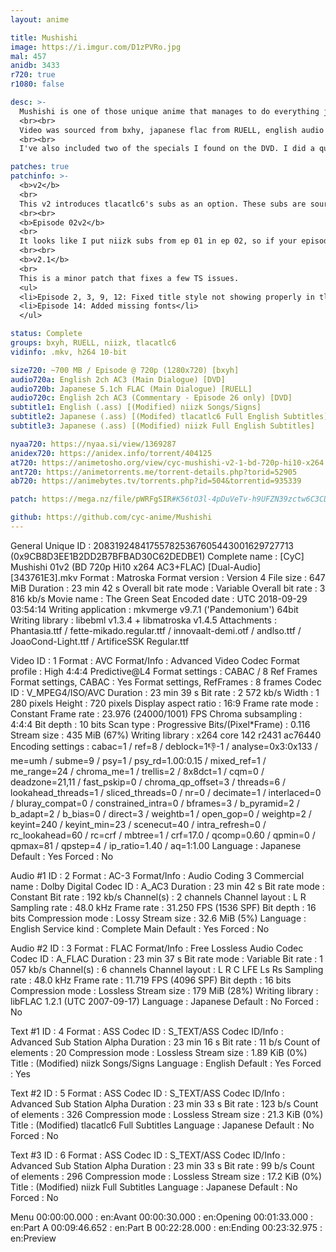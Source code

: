 ```yaml
---
layout: anime

title: Mushishi
image: https://i.imgur.com/D1zPVRo.jpg
mal: 457
anidb: 3433
r720: true
r1080: false

desc: >-
  Mushishi is one of those unique anime that manages to do everything just right. I spent a good chunk of last summer watching an episode a night before I slept, and I have to say it was such a chill experience. I highly recommend you to do the same :)
  <br><br>
  Video was sourced from bxhy, japanese flac from RUELL, english audio from the funimation dvd release (thanks to Catar for fetching it), and subtitles are from niizk, which have been modified by me. These modifications basically include changing some signs and making a few slight modifications to the opening.
  <br><br>
  I've also included two of the specials I found on the DVD. I did a quick simple encode of them, and modified funi's subs so you don't have to deal with their god-awful styling.

patches: true
patchinfo: >-
  <b>v2</b>
  <br>
  This v2 introduces tlacatlc6's subs as an option. These subs are sourced from retail subs, however there's a noticeable difference between his and niizk's. tlacatlc6's seems to be more detailed, but I decided to keep both since it's already there and why not (I know some people prefer fansubs over retail). I've merged signs from both subs so whichever you pick, you'll see the same signs (this includes the signs track naturally). I've also decreased the font size by 10px (60 -> 50) since it seemed too big. Most importantly, I've run both subs through shiftcut fixing some subs bleeding or not cutting right on a frame change. There weren't many for niizk's subs, so if you want to stick with v1, there won't be a huge difference.
  <br><br>
  <b>Episode 02v2</b>
  <br>
  It looks like I put niizk subs from ep 01 in ep 02, so if your episode 02 crc is 5A752623, download the patch in the download section.
  <br><br>
  <b>v2.1</b>
  <br>
  This is a minor patch that fixes a few TS issues.
  <ul>
  <li>Episode 2, 3, 9, 12: Fixed title style not showing properly in tlacatlc6's subtitles</li>
  <li>Episode 14: Added missing fonts</li>
  </ul>

status: Complete
groups: bxyh, RUELL, niizk, tlacatlc6
vidinfo: .mkv, h264 10-bit

size720: ~700 MB / Episode @ 720p (1280x720) [bxyh]
audio720a: English 2ch AC3 (Main Dialogue) [DVD]
audio720b: Japanese 5.1ch FLAC (Main Dialogue) [RUELL]
audio720c: English 2ch AC3 (Commentary - Episode 26 only) [DVD]
subtitle1: English (.ass) [(Modified) niizk Songs/Signs]
subtitle2: Japanese (.ass) [(Modifed) tlacatlc6 Full English Subtitles]
subtitle3: Japanese (.ass) [(Modified) niizk Full English Subtitles]

nyaa720: https://nyaa.si/view/1369287
anidex720: https://anidex.info/torrent/404125
at720: https://animetosho.org/view/cyc-mushishi-v2-1-bd-720p-hi10-x264.n1369287
ant720: https://animetorrents.me/torrent-details.php?torid=52905
ab720: https://animebytes.tv/torrents.php?id=504&torrentid=935339

patch: https://mega.nz/file/pWRFgSIR#K56tO3l-4pDuVeTv-h9UFZN39zctw6C3CDeCS4hsZzQ

github: https://github.com/cyc-anime/Mushishi
---
```

General
Unique ID                                : 208319248417557825367605443001629727713 (0x9CB8D3EE1B2DD2B7BFBAD30C62DEDBE1)
Complete name                            : [CyC] Mushishi 01v2 (BD 720p Hi10 x264 AC3+FLAC) [Dual-Audio] [343761E3].mkv
Format                                   : Matroska
Format version                           : Version 4
File size                                : 647 MiB
Duration                                 : 23 min 42 s
Overall bit rate mode                    : Variable
Overall bit rate                         : 3 816 kb/s
Movie name                               : The Green Seat
Encoded date                             : UTC 2018-09-29 03:54:14
Writing application                      : mkvmerge v9.7.1 ('Pandemonium') 64bit
Writing library                          : libebml v1.3.4 + libmatroska v1.4.5
Attachments                              : Phantasia.ttf / fette-mikado.regular.ttf / innovaalt-demi.otf / andlso.ttf / JoaoCond-Light.ttf / ArtificeSSK Regular.ttf

Video
ID                                       : 1
Format                                   : AVC
Format/Info                              : Advanced Video Codec
Format profile                           : High 4:4:4 Predictive@L4
Format settings                          : CABAC / 8 Ref Frames
Format settings, CABAC                   : Yes
Format settings, RefFrames               : 8 frames
Codec ID                                 : V_MPEG4/ISO/AVC
Duration                                 : 23 min 39 s
Bit rate                                 : 2 572 kb/s
Width                                    : 1 280 pixels
Height                                   : 720 pixels
Display aspect ratio                     : 16:9
Frame rate mode                          : Constant
Frame rate                               : 23.976 (24000/1001) FPS
Chroma subsampling                       : 4:4:4
Bit depth                                : 10 bits
Scan type                                : Progressive
Bits/(Pixel*Frame)                       : 0.116
Stream size                              : 435 MiB (67%)
Writing library                          : x264 core 142 r2431 ac76440
Encoding settings                        : cabac=1 / ref=8 / deblock=1:-1:-1 / analyse=0x3:0x133 / me=umh / subme=9 / psy=1 / psy_rd=1.00:0.15 / mixed_ref=1 / me_range=24 / chroma_me=1 / trellis=2 / 8x8dct=1 / cqm=0 / deadzone=21,11 / fast_pskip=0 / chroma_qp_offset=3 / threads=6 / lookahead_threads=1 / sliced_threads=0 / nr=0 / decimate=1 / interlaced=0 / bluray_compat=0 / constrained_intra=0 / bframes=3 / b_pyramid=2 / b_adapt=2 / b_bias=0 / direct=3 / weightb=1 / open_gop=0 / weightp=2 / keyint=240 / keyint_min=23 / scenecut=40 / intra_refresh=0 / rc_lookahead=60 / rc=crf / mbtree=1 / crf=17.0 / qcomp=0.60 / qpmin=0 / qpmax=81 / qpstep=4 / ip_ratio=1.40 / aq=1:1.00
Language                                 : Japanese
Default                                  : Yes
Forced                                   : No

Audio #1
ID                                       : 2
Format                                   : AC-3
Format/Info                              : Audio Coding 3
Commercial name                          : Dolby Digital
Codec ID                                 : A_AC3
Duration                                 : 23 min 42 s
Bit rate mode                            : Constant
Bit rate                                 : 192 kb/s
Channel(s)                               : 2 channels
Channel layout                           : L R
Sampling rate                            : 48.0 kHz
Frame rate                               : 31.250 FPS (1536 SPF)
Bit depth                                : 16 bits
Compression mode                         : Lossy
Stream size                              : 32.6 MiB (5%)
Language                                 : English
Service kind                             : Complete Main
Default                                  : Yes
Forced                                   : No

Audio #2
ID                                       : 3
Format                                   : FLAC
Format/Info                              : Free Lossless Audio Codec
Codec ID                                 : A_FLAC
Duration                                 : 23 min 37 s
Bit rate mode                            : Variable
Bit rate                                 : 1 057 kb/s
Channel(s)                               : 6 channels
Channel layout                           : L R C LFE Ls Rs
Sampling rate                            : 48.0 kHz
Frame rate                               : 11.719 FPS (4096 SPF)
Bit depth                                : 16 bits
Compression mode                         : Lossless
Stream size                              : 179 MiB (28%)
Writing library                          : libFLAC 1.2.1 (UTC 2007-09-17)
Language                                 : Japanese
Default                                  : No
Forced                                   : No

Text #1
ID                                       : 4
Format                                   : ASS
Codec ID                                 : S_TEXT/ASS
Codec ID/Info                            : Advanced Sub Station Alpha
Duration                                 : 23 min 16 s
Bit rate                                 : 11 b/s
Count of elements                        : 20
Compression mode                         : Lossless
Stream size                              : 1.89 KiB (0%)
Title                                    : (Modified) niizk Songs/Signs
Language                                 : English
Default                                  : Yes
Forced                                   : Yes

Text #2
ID                                       : 5
Format                                   : ASS
Codec ID                                 : S_TEXT/ASS
Codec ID/Info                            : Advanced Sub Station Alpha
Duration                                 : 23 min 33 s
Bit rate                                 : 123 b/s
Count of elements                        : 326
Compression mode                         : Lossless
Stream size                              : 21.3 KiB (0%)
Title                                    : (Modified) tlacatlc6 Full Subtitles
Language                                 : Japanese
Default                                  : No
Forced                                   : No

Text #3
ID                                       : 6
Format                                   : ASS
Codec ID                                 : S_TEXT/ASS
Codec ID/Info                            : Advanced Sub Station Alpha
Duration                                 : 23 min 33 s
Bit rate                                 : 99 b/s
Count of elements                        : 296
Compression mode                         : Lossless
Stream size                              : 17.2 KiB (0%)
Title                                    : (Modified) niizk Full Subtitles
Language                                 : Japanese
Default                                  : No
Forced                                   : No

Menu
00:00:00.000                             : en:Avant
00:00:30.000                             : en:Opening
00:01:33.000                             : en:Part A
00:09:46.652                             : en:Part B
00:22:28.000                             : en:Ending
00:23:32.975                             : en:Preview